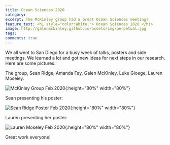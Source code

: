 ```yaml
---
title: Ocean Sciences 2020
category: 
excerpt: The McKinley group had a Great Ocean Sciences meeting!
feature_text: <h1 style="color:White;"> Ocean Sciences 2020 </h1>
image: http://galenmckinley.github.io/assets/img/perpetual.jpg
tags: 
comments: true
---
```


We all went to San Diego for a busy week of talks, posters and side meetings. We learned a lot and got new ideas for next steps in our research. 
Here are some pictures:

The group, Sean Ridge, Amanda Fay, Galen McKinley, Luke Gloege, Lauren Moseley.

![McKinley Group Feb 2020]({{site.baseurl}}/assets/img/McKinleyGroup_feb2020_sm.jpg){:height="80%" width="80%"}

Sean presenting his poster:

![Sean Ridge Poster Feb 2020]({{site.baseurl}}/assets/img/RidgePosterFeb2020_sm.jpg){:height="80%" width="80%"}

Lauren presenting her poster: 

![Lauren Moseley Feb 2020]({{site.baseurl}}/assets/img/Lauren_poster_OS2020_sm.jpg){:height="80%" width="80%"}

Great work everyone! 